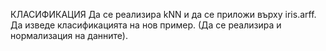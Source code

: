 КЛАСИФИКАЦИЯ
Да се реализира kNN и да се приложи върху iris.arff. Да изведе класификацията на
нов пример. (Да се реализира и нормализация на данните).
